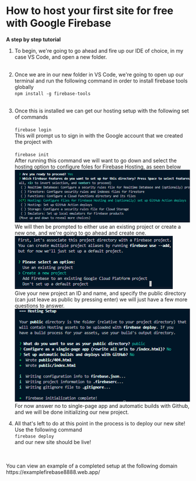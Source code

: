 # How to host your first site for free with Google Firebase

**A step by step tutorial**


1. To begin, we're going to go ahead and fire up our IDE of choice, in my case VS Code, and open a new folder. <br><br>

2. Once we are in our new folder in VS Code, we're going to open up our terminal and run the following command in order to install firebase tools globally <br>
`npm install -g firebase-tools` <br><br>
3. Once this is installed we can get our hosting setup with the following set of commands <br><br>
`firebase login` <br>
This will prompt us to sign in with the Google account that we created the project with <br><br>
`firebase init` <br>
After running this command we will want to go down and select the hosting option to configure foles for Firebase Hosting, as seen below
![Alt text](image.png) <br>
We will then be prompted to either use an existing project or create a new one, and we're going to go ahead and create one.
![Alt text](newProject.png) <br>
Give your new project an ID and name, and specify the public directory (can just leave as public by pressing enter) we will just have a few more questions to answer.
![init](init.png)
For now answer no to single-page app and automatic builds with Github, and we will be done initializing our new project.
4. All that's left to do at this point in the process is to deploy our new site!
<br>Use the following command <br>
`firebase deploy` <br>
and our new site should be live! <br><br>
<br>
You can view an example of a completed setup at the following domain https://examplefirebase8888.web.app/